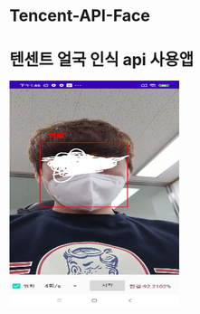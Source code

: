 # Tencent-API-Face

# 텐센트 얼국 인식 api 사용앱

<img src="https://github.com/starhanjie520/Tencent-API-Face/blob/master/111.jpg?raw=true" width="300" height="400" alt="111.jpg">
